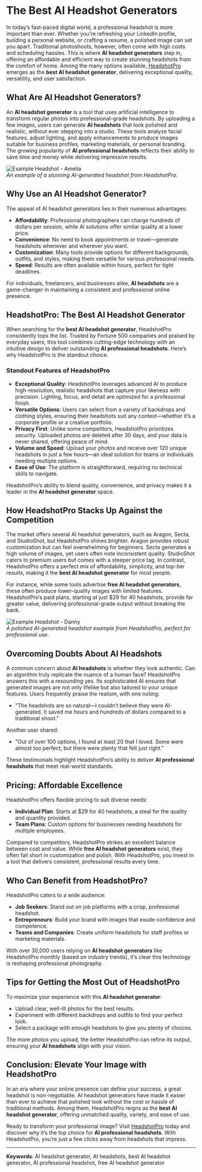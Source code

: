 # The Best AI Headshot Generators

In today’s fast-paced digital world, a professional headshot is more important than ever. Whether you’re refreshing your LinkedIn profile, building a personal website, or crafting a resume, a polished image can set you apart. Traditional photoshoots, however, often come with high costs and scheduling hassles. This is where **AI headshot generators** step in, offering an affordable and efficient way to create stunning headshots from the comfort of home. Among the many options available, [HeadshotPro](https://www.headshotpro.com/?via=joseph-gough) emerges as the **best AI headshot generator**, delivering exceptional quality, versatility, and user satisfaction.

## What Are AI Headshot Generators?

An **AI headshot generator** is a tool that uses artificial intelligence to transform regular photos into professional-grade headshots. By uploading a few images, users can generate **AI headshots** that look polished and realistic, without ever stepping into a studio. These tools analyze facial features, adjust lighting, and apply enhancements to produce images suitable for business profiles, marketing materials, or personal branding. The growing popularity of **AI professional headshots** reflects their ability to save time and money while delivering impressive results.

![Example Headshot - Amelia](https://www.headshotpro.com/_nuxt/img/amelia-hero-4.431832a.png)  
*An example of a stunning AI-generated headshot from HeadshotPro.*

## Why Use an AI Headshot Generator?

The appeal of AI headshot generators lies in their numerous advantages:

- **Affordability**: Professional photographers can charge hundreds of dollars per session, while AI solutions offer similar quality at a lower price.
- **Convenience**: No need to book appointments or travel—generate headshots whenever and wherever you want.
- **Customization**: Many tools provide options for different backgrounds, outfits, and styles, making them versatile for various professional needs.
- **Speed**: Results are often available within hours, perfect for tight deadlines.

For individuals, freelancers, and businesses alike, **AI headshots** are a game-changer in maintaining a consistent and professional online presence.

## HeadshotPro: The Best AI Headshot Generator

When searching for the **best AI headshot generator**, HeadshotPro consistently tops the list. Trusted by Fortune 500 companies and praised by everyday users, this tool combines cutting-edge technology with an intuitive design to deliver outstanding **AI professional headshots**. Here’s why HeadshotPro is the standout choice.

### Standout Features of HeadshotPro

- **Exceptional Quality**: HeadshotPro leverages advanced AI to produce high-resolution, realistic headshots that capture your likeness with precision. Lighting, focus, and detail are optimized for a professional finish.
- **Versatile Options**: Users can select from a variety of backdrops and clothing styles, ensuring their headshots suit any context—whether it’s a corporate profile or a creative portfolio.
- **Privacy First**: Unlike some competitors, HeadshotPro prioritizes security. Uploaded photos are deleted after 30 days, and your data is never shared, offering peace of mind.
- **Volume and Speed**: Upload your photos and receive over 120 unique headshots in just a few hours—an ideal solution for teams or individuals needing multiple options.
- **Ease of Use**: The platform is straightforward, requiring no technical skills to navigate.

HeadshotPro’s ability to blend quality, convenience, and privacy makes it a leader in the **AI headshot generator** space.

## How HeadshotPro Stacks Up Against the Competition

The market offers several AI headshot generators, such as Aragon, Secta, and StudioShot, but HeadshotPro shines brighter. Aragon provides robust customization but can feel overwhelming for beginners. Secta generates a high volume of images, yet users often note inconsistent quality. StudioShot caters to premium users but comes with a steeper price tag. In contrast, HeadshotPro offers a perfect mix of affordability, simplicity, and top-tier results, making it the **best AI headshot generator** for most people.

For instance, while some tools advertise **free AI headshot generators**, these often produce lower-quality images with limited features. HeadshotPro’s paid plans, starting at just $29 for 40 headshots, provide far greater value, delivering professional-grade output without breaking the bank.

![Example Headshot - Danny](https://www.headshotpro.com/_nuxt/img/hero-danny-6.dc40908.png)  
*A polished AI-generated headshot example from HeadshotPro, perfect for professional use.*

## Overcoming Doubts About AI Headshots

A common concern about **AI headshots** is whether they look authentic. Can an algorithm truly replicate the nuance of a human face? HeadshotPro answers this with a resounding yes. Its sophisticated AI ensures that generated images are not only lifelike but also tailored to your unique features. Users frequently praise the realism, with one noting:

- "The headshots are so natural—I couldn’t believe they were AI-generated. It saved me hours and hundreds of dollars compared to a traditional shoot."

Another user shared:

- "Out of over 100 options, I found at least 20 that I loved. Some were almost too perfect, but there were plenty that felt just right."

These testimonials highlight HeadshotPro’s ability to deliver **AI professional headshots** that meet real-world standards.

## Pricing: Affordable Excellence

HeadshotPro offers flexible pricing to suit diverse needs:

- **Individual Plan**: Starts at $29 for 40 headshots, a steal for the quality and quantity provided.
- **Team Plans**: Custom options for businesses needing headshots for multiple employees.

Compared to competitors, HeadshotPro strikes an excellent balance between cost and value. While **free AI headshot generators** exist, they often fall short in customization and polish. With HeadshotPro, you invest in a tool that delivers consistent, professional results every time.

## Who Can Benefit from HeadshotPro?

HeadshotPro caters to a wide audience:

- **Job Seekers**: Stand out on job platforms with a crisp, professional headshot.
- **Entrepreneurs**: Build your brand with images that exude confidence and competence.
- **Teams and Companies**: Create uniform headshots for staff profiles or marketing materials.

With over 30,000 users relying on **AI headshot generators** like HeadshotPro monthly (based on industry trends), it’s clear this technology is reshaping professional photography.

## Tips for Getting the Most Out of HeadshotPro

To maximize your experience with this **AI headshot generator**:

- Upload clear, well-lit photos for the best results.
- Experiment with different backdrops and outfits to find your perfect look.
- Select a package with enough headshots to give you plenty of choices.

The more photos you upload, the better HeadshotPro can refine its output, ensuring your **AI headshots** align with your vision.

## Conclusion: Elevate Your Image with HeadshotPro

In an era where your online presence can define your success, a great headshot is non-negotiable. AI headshot generators have made it easier than ever to achieve that polished look without the cost or hassle of traditional methods. Among them, HeadshotPro reigns as the **best AI headshot generator**, offering unmatched quality, variety, and ease of use.

Ready to transform your professional image? Visit [HeadshotPro](https://www.headshotpro.com/?via=joseph-gough) today and discover why it’s the top choice for **AI professional headshots**. With HeadshotPro, you’re just a few clicks away from headshots that impress.

---

**Keywords**: AI headshot generator, AI headshots, best AI headshot generator, AI professional headshot, free AI headshot generator
